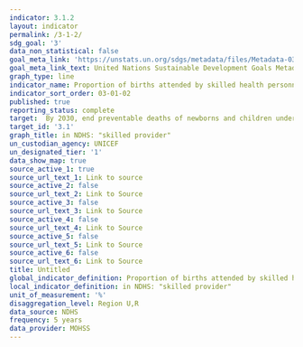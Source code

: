 ```yaml
---
indicator: 3.1.2
layout: indicator
permalink: /3-1-2/
sdg_goal: '3'
data_non_statistical: false
goal_meta_link: 'https://unstats.un.org/sdgs/metadata/files/Metadata-03-01-02.pdf'
goal_meta_link_text: United Nations Sustainable Development Goals Metadata
graph_type: line
indicator_name: Proportion of births attended by skilled health personnel
indicator_sort_order: 03-01-02
published: true
reporting_status: complete
target:  By 2030, end preventable deaths of newborns and children under 5 years of age, with all countries aiming to reduce neonatal mortality to at least as low as 12 per 1,000 live births and under-5 mortality to at least as low as 25 per 1,000 live births
target_id: '3.1'
graph_title: in NDHS: "skilled provider"
un_custodian_agency: UNICEF
un_designated_tier: '1'
data_show_map: true
source_active_1: true
source_url_text_1: Link to source
source_active_2: false
source_url_text_2: Link to Source
source_active_3: false
source_url_text_3: Link to Source
source_active_4: false
source_url_text_4: Link to Source
source_active_5: false
source_url_text_5: Link to Source
source_active_6: false
source_url_text_6: Link to Source
title: Untitled
global_indicator_definition: Proportion of births attended by skilled health personnel
local_indicator_definition: in NDHS: "skilled provider"
unit_of_measurement: '%'
disaggregation_level: Region U,R
data_source: NDHS
frequency: 5 years
data_provider: MOHSS
---
```

